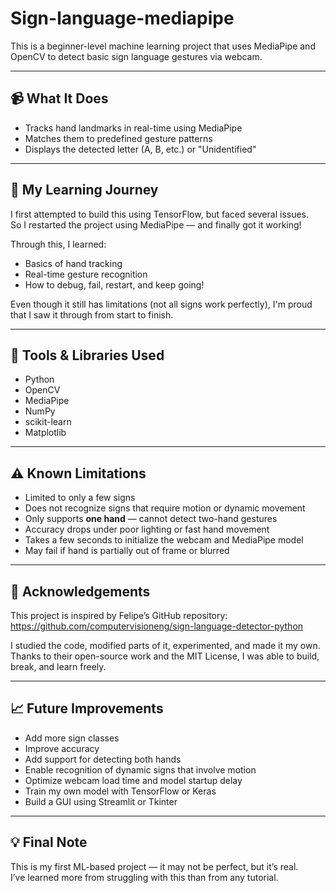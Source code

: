 # Sign-language-mediapipe
This is a beginner-level machine learning project that uses MediaPipe and OpenCV to detect basic sign language gestures via webcam.

---

## 📹 What It Does
- Tracks hand landmarks in real-time using MediaPipe
- Matches them to predefined gesture patterns
- Displays the detected letter (A, B, etc.) or "Unidentified"

---

## 🧠 My Learning Journey

I first attempted to build this using TensorFlow, but faced several issues.  
So I restarted the project using MediaPipe — and finally got it working!

Through this, I learned:
- Basics of hand tracking
- Real-time gesture recognition
- How to debug, fail, restart, and keep going!

Even though it still has limitations (not all signs work perfectly), I'm proud that I saw it through from start to finish.

---

## 🔧 Tools & Libraries Used
- Python
- OpenCV
- MediaPipe
- NumPy
- scikit-learn
- Matplotlib

---

## ⚠️ Known Limitations
- Limited to only a few signs
- Does not recognize signs that require motion or dynamic movement
- Only supports **one hand** — cannot detect two-hand gestures
- Accuracy drops under poor lighting or fast hand movement
- Takes a few seconds to initialize the webcam and MediaPipe model
- May fail if hand is partially out of frame or blurred

---

## 🙏 Acknowledgements

This project is inspired by Felipe’s GitHub repository:   https://github.com/computervisioneng/sign-language-detector-python

I studied the code, modified parts of it, experimented, and made it my own.  
Thanks to their open-source work and the MIT License, I was able to build, break, and learn freely.

---

## 📈 Future Improvements
- Add more sign classes
- Improve accuracy
- Add support for detecting both hands
- Enable recognition of dynamic signs that involve motion
- Optimize webcam load time and model startup delay
- Train my own model with TensorFlow or Keras
- Build a GUI using Streamlit or Tkinter

---

## 💡 Final Note

This is my first ML-based project — it may not be perfect, but it’s real.  
I’ve learned more from struggling with this than from any tutorial.


